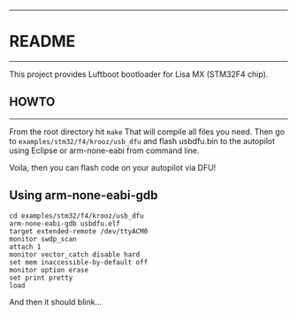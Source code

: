 ------------------------------------------------------------------------------
# README
------------------------------------------------------------------------------
This project provides Luftboot bootloader for Lisa MX (STM32F4 chip).


## HOWTO
--------------
From the root directory hit ``make``
That will compile all files you need. Then go to ``examples/stm32/f4/krooz/usb_dfu`` 
and flash usbdfu.bin to the autopilot using Eclipse or arm-none-eabi from command line.

Voila, then you can flash code on your autopilot via DFU!

## Using arm-none-eabi-gdb
```make
cd examples/stm32/f4/krooz/usb_dfu
arm-none-eabi-gdb usbdfu.elf
target extended-remote /dev/ttyACM0
monitor swdp_scan
attach 1
monitor vector_catch disable hard
set mem inaccessible-by-default off
monitor option erase
set print pretty
load
```

And then it should blink...
